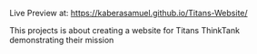 Live Preview at: https://kaberasamuel.github.io/Titans-Website/

This projects is about creating a website for Titans ThinkTank demonstrating their mission
